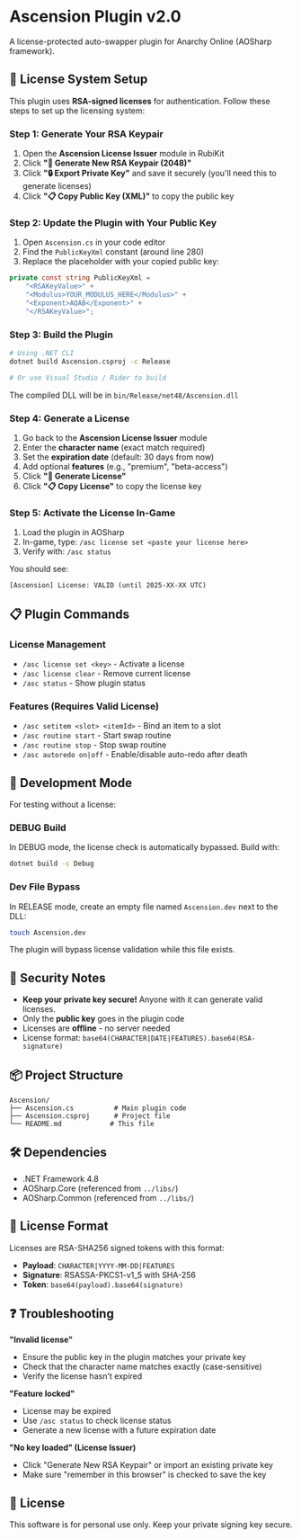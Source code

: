 # Ascension Plugin v2.0

A license-protected auto-swapper plugin for Anarchy Online (AOSharp framework).

## 🔑 License System Setup

This plugin uses **RSA-signed licenses** for authentication. Follow these steps to set up the licensing system:

### Step 1: Generate Your RSA Keypair

1. Open the **Ascension License Issuer** module in RubiKit
2. Click **"🎲 Generate New RSA Keypair (2048)"**
3. Click **"🔒 Export Private Key"** and save it securely (you'll need this to generate licenses)
4. Click **"📋 Copy Public Key (XML)"** to copy the public key

### Step 2: Update the Plugin with Your Public Key

1. Open `Ascension.cs` in your code editor
2. Find the `PublicKeyXml` constant (around line 280)
3. Replace the placeholder with your copied public key:

```csharp
private const string PublicKeyXml =
    "<RSAKeyValue>" +
    "<Modulus>YOUR_MODULUS_HERE</Modulus>" +
    "<Exponent>AQAB</Exponent>" +
    "</RSAKeyValue>";
```

### Step 3: Build the Plugin

```bash
# Using .NET CLI
dotnet build Ascension.csproj -c Release

# Or use Visual Studio / Rider to build
```

The compiled DLL will be in `bin/Release/net48/Ascension.dll`

### Step 4: Generate a License

1. Go back to the **Ascension License Issuer** module
2. Enter the **character name** (exact match required)
3. Set the **expiration date** (default: 30 days from now)
4. Add optional **features** (e.g., "premium", "beta-access")
5. Click **"🎫 Generate License"**
6. Click **"📋 Copy License"** to copy the license key

### Step 5: Activate the License In-Game

1. Load the plugin in AOSharp
2. In-game, type: `/asc license set <paste your license here>`
3. Verify with: `/asc status`

You should see:
```
[Ascension] License: VALID (until 2025-XX-XX UTC)
```

## 📋 Plugin Commands

### License Management
- `/asc license set <key>` - Activate a license
- `/asc license clear` - Remove current license
- `/asc status` - Show plugin status

### Features (Requires Valid License)
- `/asc setitem <slot> <itemId>` - Bind an item to a slot
- `/asc routine start` - Start swap routine
- `/asc routine stop` - Stop swap routine
- `/asc autoredo on|off` - Enable/disable auto-redo after death

## 🔧 Development Mode

For testing without a license:

### DEBUG Build
In DEBUG mode, the license check is automatically bypassed. Build with:
```bash
dotnet build -c Debug
```

### Dev File Bypass
In RELEASE mode, create an empty file named `Ascension.dev` next to the DLL:
```bash
touch Ascension.dev
```

The plugin will bypass license validation while this file exists.

## 🔐 Security Notes

- **Keep your private key secure!** Anyone with it can generate valid licenses.
- Only the **public key** goes in the plugin code
- Licenses are **offline** - no server needed
- License format: `base64(CHARACTER|DATE|FEATURES).base64(RSA-signature)`

## 📦 Project Structure

```
Ascension/
├── Ascension.cs          # Main plugin code
├── Ascension.csproj      # Project file
└── README.md            # This file
```

## 🛠️ Dependencies

- .NET Framework 4.8
- AOSharp.Core (referenced from `../libs/`)
- AOSharp.Common (referenced from `../libs/`)

## 📝 License Format

Licenses are RSA-SHA256 signed tokens with this format:
- **Payload**: `CHARACTER|YYYY-MM-DD|FEATURES`
- **Signature**: RSASSA-PKCS1-v1_5 with SHA-256
- **Token**: `base64(payload).base64(signature)`

## ❓ Troubleshooting

**"Invalid license"**
- Ensure the public key in the plugin matches your private key
- Check that the character name matches exactly (case-sensitive)
- Verify the license hasn't expired

**"Feature locked"**
- License may be expired
- Use `/asc status` to check license status
- Generate a new license with a future expiration date

**"No key loaded" (License Issuer)**
- Click "Generate New RSA Keypair" or import an existing private key
- Make sure "remember in this browser" is checked to save the key

## 📄 License

This software is for personal use only. Keep your private signing key secure.
